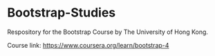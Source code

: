 # Bootstrap-Studies

Respository for the Bootstrap Course by The University of Hong Kong.

Course link: https://www.coursera.org/learn/bootstrap-4

